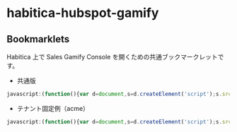 # habitica-hubspot-gamify

## Bookmarklets

Habitica 上で Sales Gamify Console を開くための共通ブックマークレットです。

- 共通版

```javascript
javascript:(function(){var d=document,s=d.createElement('script');s.src='https://sales-gamify.onrender.com/i.js?t='+Date.now();s.crossOrigin='anonymous';(d.head||d.documentElement).appendChild(s);})();
```

- テナント固定例（acme）

```javascript
javascript:(function(){var d=document,s=d.createElement('script');s.src='https://sales-gamify.onrender.com/i.js?tenant=acme&t='+Date.now();s.crossOrigin='anonymous';(d.head||d.documentElement).appendChild(s);})();
```
